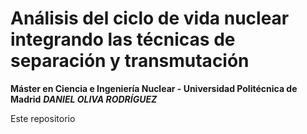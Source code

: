 # Análisis del ciclo de vida nuclear integrando las técnicas de separación y transmutación
**Máster en Ciencia e Ingeniería Nuclear - Universidad Politécnica de Madrid**
_**DANIEL OLIVA RODRÍGUEZ**_



Este repositorio